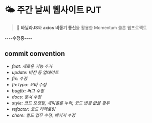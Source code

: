 # 🌤 주간 날씨 웹사이트 PJT
> 🌱 <strong>바닐라JS</strong>와 <strong>axios 비동기 통신</strong>을 활용한 Momentum 클론 웹프로젝트





----수정중----




## commit convention
- *feat: 새로운 기능 추가*
- *update: 버전 등 업데이트*
- *fix: 수정*
- *fix typo: 오타 수정*
- *bugfix: 버그 수정*
- *docs: 문서 수정*
- *style: 코드 모캣팅, 세미콜론 누락, 코드 변경 없을 경우*
- *refactor: 코드 리펙토링*
- *chore: 빌드 업무 수정, 패키지 수정*

